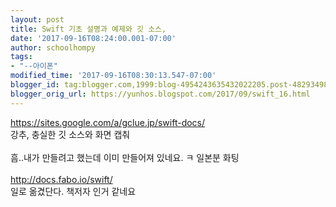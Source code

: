 ```yaml
---
layout: post
title: Swift 기초 설명과 예제와 깃 소스,
date: '2017-09-16T08:24:00.001-07:00'
author: schoolhompy
tags:
- "--아이폰"
modified_time: '2017-09-16T08:30:13.547-07:00'
blogger_id: tag:blogger.com,1999:blog-4954243635432022205.post-4829349825208594363
blogger_orig_url: https://yunhos.blogspot.com/2017/09/swift_16.html
---
```


https://sites.google.com/a/gclue.jp/swift-docs/<br />강추, 충실한 깃 소스와 화면 캡춰<br /><br />흠..내가 만들려고 했는데 이미 만들어져 있네요. ㅋ 일본분 화팅<br /><br />http://docs.fabo.io/swift/<br />일로 옮겼단다. 책저자 인거 같네요